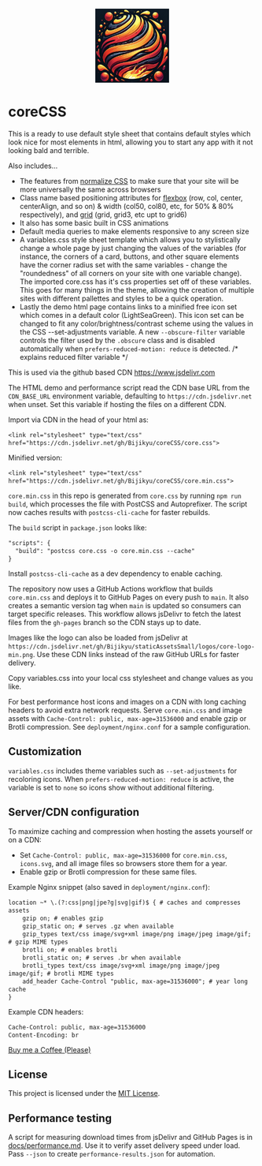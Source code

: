 <p align="center" >
  <img height='150' width='150' src="core.png?raw=true" />
</p>

# coreCSS

This is a ready to use default style sheet that contains default styles which look nice for most elements in html, allowing you to start any app with it not looking bald and terrible. 

Also includes...
* The features from [normalize CSS](https://github.com/necolas/normalize.css/) to make sure that your site will be more universally the same across browsers
* Class name based positioning attributes for [flexbox](https://css-tricks.com/snippets/css/a-guide-to-flexbox/) (row, col, center, centerAlign, and so on) & width (col50, col80, etc, for 50% & 80% respectively), and [grid](https://css-tricks.com/snippets/css/complete-guide-grid/) (grid, grid3, etc upt to grid6)
* It also has some basic built in CSS animations
* Default media queries to make elements responsive to any screen size
* A variables.css style sheet template which allows you to stylistically change a whole page by just changing the values of the variables (for instance, the corners of a card, 
buttons, and other square elements have the corner radius set with the same variables - change the "roundedness" of all corners on your site with one variable change).
The imported core.css has it's css properties set off of these variables. This goes for many things in the theme, allowing 
the creation of multiple sites with different pallettes and styles to be a quick operation.
* Lastly the demo html page contains links to a minified free icon set which comes in a default color (LightSeaGreen). This icon set 
can be changed to fit any color/brightness/contrast scheme using the values in the CSS --set-adjustments variable.
A new `--obscure-filter` variable controls the filter used by the `.obscure` class and is disabled automatically when `prefers-reduced-motion: reduce` is detected. /* explains reduced filter variable */

This is used via the github based CDN https://www.jsdelivr.com

The HTML demo and performance script read the CDN base URL from the `CDN_BASE_URL` environment variable, defaulting to `https://cdn.jsdelivr.net` when unset. Set this variable if hosting the files on a different CDN.

Import via CDN in the head of your html as:
```
<link rel="stylesheet" type="text/css" href="https://cdn.jsdelivr.net/gh/Bijikyu/coreCSS/core.css">
```

Minified version:
```
<link rel="stylesheet" type="text/css" href="https://cdn.jsdelivr.net/gh/Bijikyu/coreCSS/core.min.css">
```
`core.min.css` in this repo is generated from `core.css` by running `npm run build`, which processes the file with PostCSS and Autoprefixer. The script now caches results with `postcss-cli-cache` for faster rebuilds.

The `build` script in `package.json` looks like:
```
"scripts": {
  "build": "postcss core.css -o core.min.css --cache"
}
```
Install `postcss-cli-cache` as a dev dependency to enable caching.

The repository now uses a GitHub Actions workflow that builds `core.min.css` and deploys it to GitHub Pages on every push to `main`. <!-- //added explanation of automatic deployment -->
It also creates a semantic version tag when `main` is updated so consumers can target specific releases. <!-- //explains new auto tagging -->
This workflow allows jsDelivr to fetch the latest files from the `gh-pages` branch so the CDN stays up to date. <!-- //explains CDN delivery -->

Images like the logo can also be loaded from jsDelivr at
`https://cdn.jsdelivr.net/gh/Bijikyu/staticAssetsSmall/logos/core-logo-min.png`.
Use these CDN links instead of the raw GitHub URLs for faster delivery.

Copy variables.css into your local css stylesheet and change values as you like.



For best performance host icons and images on a CDN with long caching headers to avoid extra network requests. Serve `core.min.css` and image assets with `Cache-Control: public, max-age=31536000` and enable gzip or Brotli compression. See `deployment/nginx.conf` for a sample configuration. <!-- //added explanation about caching and new nginx snippet -->

## Customization <!-- //added section documenting icon filter behavior -->
`variables.css` includes theme variables such as `--set-adjustments` for recoloring icons. When `prefers-reduced-motion: reduce` is active, the variable is set to `none` so icons show without additional filtering. <!-- //explains reduced motion behavior -->


## Server/CDN configuration


To maximize caching and compression when hosting the assets yourself or on a CDN:

* Set `Cache-Control: public, max-age=31536000` for `core.min.css`, `icons.svg`, and all image files so browsers store them for a year.
* Enable gzip or Brotli compression for these same files.

Example Nginx snippet (also saved in `deployment/nginx.conf`):
```nginx
location ~* \.(?:css|png|jpe?g|svg|gif)$ { # caches and compresses assets
    gzip on; # enables gzip
    gzip_static on; # serves .gz when available
    gzip_types text/css image/svg+xml image/png image/jpeg image/gif; # gzip MIME types
    brotli on; # enables brotli
    brotli_static on; # serves .br when available
    brotli_types text/css image/svg+xml image/png image/jpeg image/gif; # brotli MIME types
    add_header Cache-Control "public, max-age=31536000"; # year long cache
}
```

Example CDN headers:
```text
Cache-Control: public, max-age=31536000
Content-Encoding: br
```



<a href="https://www.buymeacoffee.com/bijikyu" target="_blank" rel="noopener noreferrer">Buy me a Coffee (Please)</a>

## License
This project is licensed under the [MIT License](LICENSE).

## Performance testing
A script for measuring download times from jsDelivr and GitHub Pages is in [docs/performance.md](docs/performance.md). Use it to verify asset delivery speed under load. Pass `--json` to create `performance-results.json` for automation.

